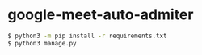 # google-meet-auto-admiter

```bash
$ python3 -m pip install -r requirements.txt
$ python3 manage.py
```
